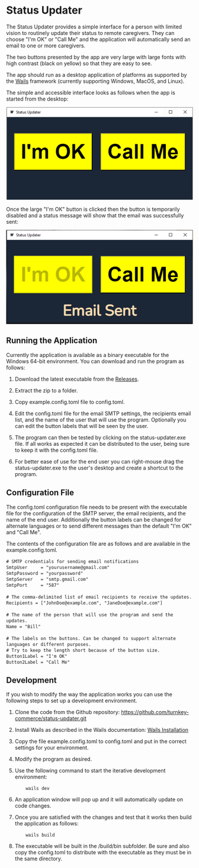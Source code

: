 # Status Updater

The Status Updater provides a simple interface for a person
with limited vision to routinely update their status to
remote caregivers. They can choose "I'm OK" or "Call Me"
and the application will automatically send an email to one
or more caregivers.

The two buttons presented by the app are very large with
large fonts with high contrast (black on yellow) so that
they are easy to see.

The app should run as a desktop application of platforms
as supported by the [Wails](https://wails.io/) framework
(currently supporting Windows, MacOS, and Linux).

The simple and accessible interface looks as follows when
the app is started from the desktop:

![App at Startup](https://github.com/turnkey-commerce/status-updater/blob/master/screenshots/status-updater-screen1.png)

Once the large "I'm OK" button is clicked
then the button is temporarily disabled
and a status message will show that the
email was successfully sent:

![App after button pressed](https://github.com/turnkey-commerce/status-updater/blob/master/screenshots/status-updater-screen2.png)

## Running the Application

Currently the application is available as a binary
executable for the Windows 64-bit environment. You can
download and run the program as follows:

1. Download the latest executable from the
[Releases](https://github.com/turnkey-commerce/status-updater/releases).

2. Extract the zip to a folder.

3. Copy example.config.toml file to config.toml.

4. Edit the config.toml file for the email SMTP
settings, the recipients email list, and the name of
the user that will use the program. Optionally you can
edit the button labels that will be seen by the user.

5. The program can then be tested by clicking on the
status-updater.exe file.  If all works as expected
it can be distributed to the user, being sure to
keep it with the config.toml file.

6. For better ease of use for the end user you can
right-mouse drag the status-updater.exe to the user's
desktop and create a shortcut to the program.

## Configuration File

The config.toml configuration file needs to be present with the
executable file for the configuration of the SMTP server, the
email recipients, and the name of the end user. Additionally
the button labels can be changed for alternate languages or to
send different messages than the default "I'm OK" and "Call Me".

The contents of the configuration file are as follows and
are available in the example.config.toml.

```text
# SMTP credentials for sending email notifications
SmtpUser     = "yourusername@gmail.com"
SmtpPassword = "yourpassword"
SmtpServer   = "smtp.gmail.com"
SmtpPort     = "587"

# The comma-delimited list of email recipients to receive the updates.
Recipients = ["JohnDoe@example.com", "JaneDoe@example.com"]

# The name of the person that will use the program and send the updates.
Name = "Bill"

# The labels on the buttons. Can be changed to support alternate languages or different purposes.
# Try to keep the length short because of the button size.
Button1Label = "I'm OK"
Button2Label = "Call Me"
```

## Development

If you wish to modify the way the application works you can use the following steps to set up a development environment.

1. Clone the code from the Github repository:
<https://github.com/turnkey-commerce/status-updater.git>

2. Install Wails as described in the Wails documentation:
[Wails Installation](https://wails.io/docs/gettingstarted/installation)

3. Copy the file example.config.toml to config.toml and
put in the correct settings for your environment.

4. Modify the program as desired.

5. Use the following command to start the iterative
development environment:

    ```text
        wails dev
    ```

6. An application window will pop up and it will
automatically update on code changes.

7. Once you are satisfied with the changes and test that
it works then build the application as follows:

    ```text
        wails build
    ```

8. The executable will be built in the /build/bin subfolder.
Be sure and also copy the config.toml to distribute with the
executable as they must be in the same directory.
